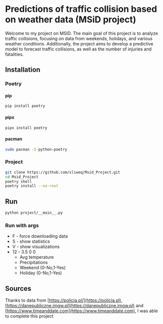 # Predictions of traffic collision based on weather data (MSiD project)

Welcome to my project on MSID. The main goal of this project is to analyze traffic collisions, focusing on data from weekends, holidays, and various weather conditions. Additionally, the project aims to develop a predictive model to forecast traffic collisions, as well as the number of injuries and fatalities.

## Installation

### Poetry
#### pip
```bash
pip install poetry
```
#### pipx
```bash
pipx install poetry
```

#### pacman
```bash
sudo pacman -S python-poetry
```

### Project
```bash
git clone https://github.com/sliweq/Msid_Project.git
cd Msid_Project
poetry shell 
poetry install --no-root
```

## Run

```bash
python project/__main__.py
```
### Run with args

- F - force downloading data
- S - show statistics
- V - show visualizations
- 12 - 3.5 0 0
    - Avg temperature
    - Precipitations
    - Weekend (0-No,1-Yes)
    - Holiday (0-No,1-Yes)

## Sources

Thanks to data from [https://policja.pl/](https://policja.pl),   [https://danepubliczne.imgw.pl](https://danepubliczne.imgw.pl) and [https://www.timeanddate.com](https://www.timeanddate.com), I was able to complete this project
